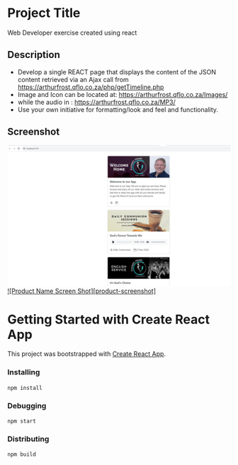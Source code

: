 # Project Title

Web Developer exercise created using react

## Description

* Develop a single REACT page that displays the content of the JSON content retrieved via an Ajax call from https://arthurfrost.qflo.co.za/php/getTimeline.php
* Image and Icon can be located at: https://arthurfrost.qflo.co.za/Images/
* while the audio in : https://arthurfrost.qflo.co.za/MP3/
* Use your own initiative for formatting/look and feel and functionality.


<!-- ABOUT THE PROJECT -->
## Screenshot

![Login](https://github.com/leodesigndev/web-dev-exercise-laurielle/blob/main/screenshot/screen1.JPG)
[![Product Name Screen Shot][product-screenshot]](https://github.com/leodesigndev/web-dev-exercise-laurielle/blob/main/screenshot/screen1.JPG)

# Getting Started with Create React App

This project was bootstrapped with [Create React App](https://github.com/facebook/create-react-app).


### Installing

```
npm install
```

### Debugging

```
npm start
```

### Distributing

```
npm build
```